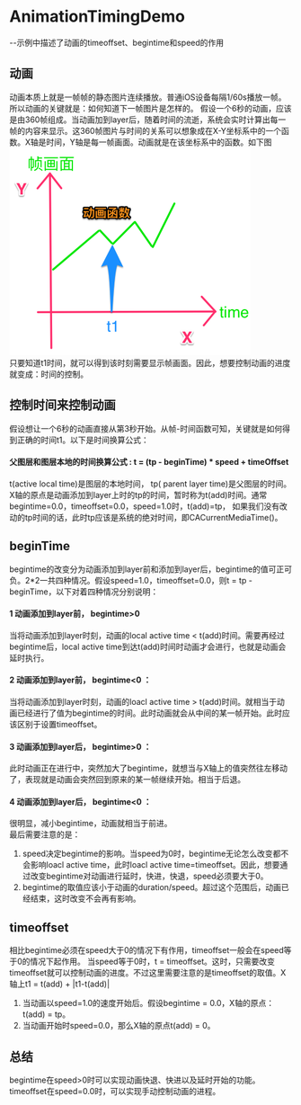 # AnimationTimingDemo
--示例中描述了动画的timeoffset、begintime和speed的作用
</br>
## 动画
动画本质上就是一帧帧的静态图片连续播放。普通iOS设备每隔1/60s播放一帧。所以动画的关键就是：如何知道下一帧图片是怎样的。
假设一个6秒的动画，应该是由360帧组成。当动画加到layer后，随着时间的流逝，系统会实时计算出每一帧的内容来显示。这360帧图片与时间的关系可以想象成在X-Y坐标系中的一个函数。X轴是时间，Y轴是每一帧画面。动画就是在该坐标系中的函数。如下图</br>
![](https://github.com/electrmc/AnimationTimingDemo/blob/master/%E5%8A%A8%E7%94%BB.png)</br>
只要知道t1时间，就可以得到该时刻需要显示帧画面。因此，想要控制动画的进度就变成：时间的控制。

## 控制时间来控制动画
假设想让一个6秒的动画直接从第3秒开始。从帧-时间函数可知，关键就是如何得到正确的时间t1。以下是时间换算公式：</br>
#### 父图层和图层本地的时间换算公式 : t = (tp - beginTime) * speed + timeOffset</br>

t(active local time)是图层的本地时间， tp( parent layer time)是父图层的时间。X轴的原点是动画添加到layer上时的tp的时间，暂时称为t(add)时间。通常begintime=0.0，timeoffset=0.0，speed=1.0时，t(add)=tp，
如果我们没有改动的tp时间的话，此时tp应该是系统的绝对时间，即CACurrentMediaTime()。
## beginTime
begintime的改变分为动画添加到layer前和添加到layer后，begintime的值可正可负。2*2一共四种情况。假设speed=1.0，timeoffset=0.0，则t = tp - beginTime，以下对着四种情况分别说明：</br>
#### 1 动画添加到layer前， begintime>0
当将动画添加到layer时刻，动画的local active time < t(add)时间。需要再经过begintime后，local active time到达t(add)时间时动画才会进行，也就是动画会延时执行。</br>
#### 2 动画添加到layer前， begintime<0 ：</br>
当将动画添加到layer时刻，动画的loacl active time > t(add)时间。就相当于动画已经进行了值为begintime的时间。此时动画就会从中间的某一帧开始。此时应该区别于设置timeoffset。</br>
#### 3 动画添加到layer后， begintime>0 ：</br>
此时动画正在进行中，突然加大了begintime，就想当与X轴上的值突然往左移动了，表现就是动画会突然回到原来的某一帧继续开始。相当于后退。</br>
#### 4 动画添加到layer后， begintime<0 ：</br>
很明显，减小begintime，动画就相当于前进。</br>
最后需要注意的是：</br>
1. speed决定begintime的影响。当speed为0时，begintime无论怎么改变都不会影响loacl active time，此时loacl active time=timeoffset。因此，想要通过改变begintime对动画进行延时，快进，快退，speed必须要大于0。</br>
2. begintime的取值应该小于动画的duration/speed。超过这个范围后，动画已经结束，这时改变不会再有影响。</br>
## timeoffset
相比begintime必须在speed大于0的情况下有作用，timeoffset一般会在speed等于0的情况下起作用。
当speed等于0时，t = timeoffset。这时，只需要改变timeoffset就可以控制动画的进度。不过这里需要注意的是timeoffset的取值。X轴上t1 = t(add) + |t1-t(add)|</br>
1. 当动画以speed=1.0的速度开始后。假设begintime = 0.0，X轴的原点：t(add) = tp。</br>
2. 当动画开始时speed=0.0，那么X轴的原点t(add) = 0。</br>
## 总结
begintime在speed>0时可以实现动画快退、快进以及延时开始的功能。timeoffset在speed=0.0时，可以实现手动控制动画的进程。
